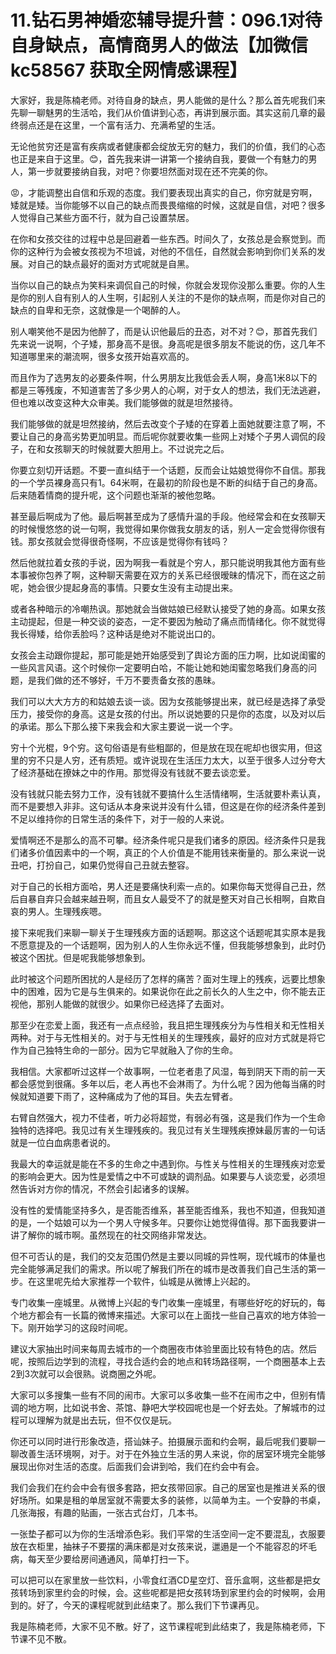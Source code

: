 # 11.钻石男神婚恋辅导提升营：096.1对待自身缺点，高情商男人的做法【加微信 kc58567 获取全网情感课程】

大家好，我是陈楠老师。对待自身的缺点，男人能做的是什么？那么首先呢我们来先聊一聊魅男的生活哈，我们从价值讲到心态，再讲到展示面。其实这前几章的最终弱点还是在这里，一个富有活力、充满希望的生活。

无论他贫穷还是富有疾病或者健康都会绽放无穷的魅力，我们的价值，我们的心态也正是来自于这里。😊，首先我来讲一讲第一个接纳自我，要做一个有魅力的男人，第一步就要接纳自我，对吧？你要坦然面对现在还不完美的你。

😡，才能调整出自信和乐观的态度。我们要表现出真实的自己，你穷就是穷啊，矮就是矮。当你能够不以自己的缺点而畏畏缩缩的时候，这就是自信，对吧？很多人觉得自己某些方面不行，就为自己设置禁居。

在你和女孩交往的过程中总是回避着一些东西。时间久了，女孩总是会察觉到。而你的这种行为会被女孩视为不坦诚，对他的不信任，自然就会影响到你们关系的发展。对自己的缺点最好的面对方式呢就是自黑。

当你以自己的缺点为笑料来调侃自己的时候，你就会发现你没那么重要。你的人生是你的别人自有别人的人生啊，引起别人关注的不是你的缺点啊，而是你对自己的缺点的自卑和无奈，这就像是一个喝醉的人。

别人嘲笑他不是因为他醉了，而是认识他最后的丑态，对不对？😊，那首先我们先来说一说啊，个子矮，那身高不是很。身高呢是很多朋友不能说的伤，这几年不知道哪里来的潮流啊，很多女孩开始喜欢高的。

而且作为了选男友的必要条件啊，什么男朋友比我低会丢人啊，身高1米8以下的都是三等残废，不知道害苦了多少男人的心啊，对于女人的想法，我们无法逃避，但也难以改变这种大众审美。我们能够做的就是坦然接待。

我们能够做的就是坦然接纳，然后去改变个子矮的在穿着上面她就要注意了啊，不要让自己的身高劣势更加明显。而后呢你就要收集一些网上对矮个子男人调侃的段子，在和女孩聊天的时候就要大胆用上。不过说完之后。

你要立刻切开话题。不要一直纠结于一个话题，反而会让姑娘觉得你不自信。那我的一个学员裸身高只有1。64米啊，在最初的阶段也是不断的纠结于自己的身高。后来随着情商的提升呢，这个问题也渐渐的被他忽略。

甚至最后啊成为了他。最后啊甚至成为了感情升温的手段。他经常会和在女孩聊天的时候慢悠悠的说一句啊，我觉得如果你做我女朋友的话，别人一定会觉得你很有钱。那女孩就会觉得很奇怪啊，不应该是觉得你有钱吗？

然后他就拉着女孩的手说，因为啊我一看就是个穷人，那只能说明我其他方面有些本事被你包养了啊，这种聊天需要在双方的关系已经很暧昧的情况下，而在这之前呢，她会很少提起身高的事情。只要女生没有主动提出来。

或者各种暗示的冷嘲热讽。那她就会当做姑娘已经默认接受了她的身高。如果女孩主动提起，但是一种交谈的姿态，一定不要因为触动了痛点而情绪化。你不就觉得我长得矮，给你丢脸吗？这种话是绝对不能说出口的。

女孩会主动跟你提起，那可能是她开始感受到了舆论方面的压力啊，比如说闺蜜的一些风言风语。这个时候你一定要明白哈，不能让她和她闺蜜忽略我们身高的问题，是我们做的还不够好，千万不要责备女孩的愚昧。

我们可以大大方方的和姑娘去谈一谈。因为女孩能够提出来，就已经是选择了承受压力，接受你的身高。这是女孩的付出。所以说她要的只是你的态度，以及对以后的承诺。那么下那么接下来我会和大家主要说一说一个字。

穷十个光棍，9个穷。这句俗语是有些粗鄙的，但是放在现在呢却也很实用，但这里的穷不只是人穷，还有质短。或许说现在生活压力太大，以至于很多人过分夸大了经济基础在撩妹之中的作用。那觉得没有钱就不要去谈恋爱。

没有钱就只能去努力工作，没有钱就不要搞什么生活情绪啊，生活就要朴素认真，而不是要想入非非。这句话从本身来说并没有什么错，但这是在你的经济条件差到不足以维持你的日常生活的条件下，对于一般的人来说。

爱情啊还不是那么的高不可攀。经济条件呢只是我们诸多的原因。经济条件只是我们诸多价值因素中的一个啊，真正的个人价值是不能用钱来衡量的。那么来说一说丑吧，打扮自己，如果仍觉得自己丑就去整容。

对于自己的长相方面哈，男人还是要痛快利索一点的。如果你每天觉得自己丑，然后自暴自弃只会越来越丑啊，而且女人最受不了的就是整天对自己长相啊，自欺自哀的男人。生理残疾嗯。

接下来呢我们来聊一聊关于生理残疾方面的话题啊。那这这个话题呢其实原本是我不愿意提及的一个话题啊，因为别人的人生你永远不懂，但我能够想象到，此时仍被这个困扰。但是呢我能够想象到。

此时被这个问题所困扰的人是经历了怎样的痛苦？面对生理上的残疾，远要比想象中的困难，因为它是与生俱来的。如果说你在此之前长久的人生之中，你不能去正视他，那别人能做的就很少。如果你已经选择了去面对。

那至少在恋爱上面，我还有一点点经验，我且把生理残疾分为与性相关和无性相关两种。对于与无性相关的。对于与无性相关的生理残疾，最好的应对方式就是将它作为自己独特生命的一部分。因为它早就融入了你的生命。

我相信。大家都听过这样一个故事啊，一位老者患了风湿，每到阴天下雨的前一天都会感觉到很痛。多年以后，老人再也不会淋雨了。为什么呢？因为他每当痛的时候就知道要下雨了，这种痛成为了他的耳目。失去左臂者。

右臂自然强大，视力不佳者，听力必将超觉，有弱必有强，这是我们作为一个生命独特的选择吧。我见过有关生理残疾的。我见过有关生理残疾撩妹最厉害的一句话就是一位白血病患者说的。

我最大的幸运就是能在不多的生命之中遇到你。与性关与性相关的生理残疾对恋爱的影响会更大。因为性是爱情之中不可或缺的调剂品。如果要与人谈恋爱，必须坦然告诉对方你的情况，不然会引起诸多的误解。

没有性的爱情能坚持多久，是否能否维系，甚至能否维系，我也不知道，但我知道的是，一个姑娘可以为一个男人守候多年。只要你让她觉得值得。那下面我要讲一讲了解你的城市啊。虽然现在的社交网络非常发达。

但不可否认的是，我们的交友范围仍然是主要以同城的异性啊，现代城市的体量也完全能够满足我们的需求。所以呢了解我们所在的城市是改善我们自己生活的第一步。在这里呢先给大家推荐一个软件，仙城是从微博上兴起的。

专门收集一座城里。从微博上兴起的专门收集一座城里，有哪些好吃的好玩的，每个地方都会有一长篇的微博来描述。大家可以在上面找一些自己喜欢的地方体验一下。刚开始学习的这段时间呢。

建议大家抽出时间来每周去城市的一个商圈夜市体验里面比较有特色的店。然后呢，按照后边学到的流程，寻找合适约会的地点和转场路径啊，一个商圈基本上去2到3次就可以会很熟。说商圈之外呢。

大家可以多搜集一些有不同的闹市。大家可以多收集一些不在闹市之中，但别有情调的地方啊，比如说书舍、茶馆、静吧大学校园呢也是一个好去处。了解城市的过程可以理解为就是出去玩，但不仅仅是玩。

你还可以同时进行形象改造，搭讪妹子。拍摄展示面和约会啊，最后呢我们要聊一聊改善生活环境啊，对于。对于在外独立生活的男人来说，你的居室环境完全能够展现出你对生活的态度。后面我们会讲到哈，我们在约会中有会。

我们会我们在约会中会有很多套路，把女孩带回家。自己的居室也是推进关系的很好场所。如果是租的单居室就不需要太多的装修，以简单为主。一个安静的书桌，几张海报，有趣的贴画，一张古式台灯，几本书。

一张垫子都可以为你的生活增添色彩。我们平常的生活空间一定不要混乱，衣服要放在衣柜里，抽袜子不要摆的满床都是对女孩来说，邋遢是一个不能容忍的坏毛病，每天至少要给房间通通风，简单打扫一下。

可以把可以在家里放一些饮料，小零食红酒CD星空灯、音乐盒啊，这些都是把女孩转场到家里约会的时候，会。这些呢都是把女孩转场到家里约会的时候啊，会用到的。好了，今天的课程呢就到此结束了。那么我们下节课再见。

我是陈楠老师，大家不见不散。好了，这节课程呢到此结束了，我是陈楠老师，下节课不见不散。